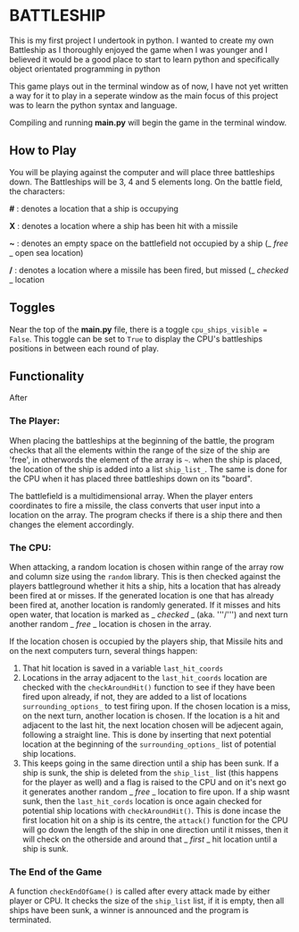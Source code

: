 # BATTLESHIP
This is my first project I undertook in python. I wanted to create my own Battleship as I thoroughly enjoyed the game when I was younger and I believed it would be a good place to start to learn python and specifically object orientated programming in python

This game plays out in the terminal window as of now, I have not yet written a way for it to play in a seperate window as the main focus of this project was to learn the python syntax and language.

Compiling and running **main.py** will begin the game in the terminal window.

## How to Play
You will be playing against the computer and will place three battleships down. The Battleships will be 3, 4 and 5 elements long.
On the battle field, the characters:

__#__ : denotes a location that a ship is occupying

__X__ : denotes a location where a ship has been hit with a missile

__~__ : denotes an empty space on the battlefield not occupied by a ship (_ _free_ _ open sea location)

__/__ : denotes a location where a missile has been fired, but missed (_ _checked_ _ location

## Toggles
Near the top of the **main.py** file, there is a toggle ```cpu_ships_visible = False```. This toggle can be set to ```True``` to display the CPU's battleships positions in between each round of play.

## Functionality
After 
### The Player:
When placing the battleships at the beginning of the battle, the program checks that all the elements within the range of the size of the ship are 'free', in otherwords the element of the array is ```~```.
when the ship is placed, the location of the ship is added into a list ```ship_list_```. The same is done for the CPU when it has placed three battleships down on its "board".

The battlefield is a multidimensional array. When the player enters coordinates to fire a missile, the class converts that user input into a location on the array. The program checks if there is a ship there and then changes the element accordingly.

### The CPU:
When attacking, a random location is chosen within range of the array row and column size using the ```random``` library. This is then checked against the players battleground whether it hits a ship, hits a location that has already been fired at or misses. If the generated location is one that has already been fired at, another location is randomly generated. If it misses and hits open water, that location is marked as _ _checked_ _ (aka. '''/''') and next turn another random _ _free_ _ location is chosen in the array.

If the location chosen is occupied by the players ship, that Missile hits and on the next computers turn, several things happen:
1. That hit location is saved in a variable ```last_hit_coords```
2. Locations in the array adjacent to the ```last_hit_coords``` location are checked with the ```checkAroundHit()``` function to see if they have been fired upon already, if not, they are added to a list of locations ```surrounding_options_``` to test firing upon. If the chosen location is a miss, on the next turn, another location is chosen. If the location is a hit and adjacent to the last hit, the next location chosen will be adjecent again, following a straight line. This is done by inserting that next potential location at the beginning of the ```surrounding_options_``` list of potential ship locations.
3. This keeps going in the same direction until a ship has been sunk. If a ship is sunk, the ship is deleted from the ```ship_list_``` list (this happens for the player as well) and a flag is raised to the CPU and on it's next go it generates another random _ _free_ _ location to fire upon. If a ship wasnt sunk, then the ```last_hit_cords``` location is once again checked for potential ship locations with ```checkAroundHit()```. This is done incase the first location hit on a ship is its centre, the ```attack()``` function for the CPU will go down the length of the ship in one direction until it misses, then it will check on the otherside and around that _ _first_ _ hit location until a ship is sunk.

### The End of the Game
A function ```checkEndOfGame()``` is called after every attack made by either player or CPU. It checks the size of the ```ship_list``` list, if it is empty, then all ships have been sunk, a winner is announced and the program is terminated.
